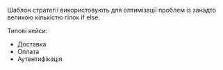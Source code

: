 Шаблон стратегії використовують для оптимізації проблем із занадто великою кількістю гілок if else.

Типові кейси:

- Доставка
- Оплата
- Аутентифікація
